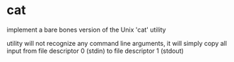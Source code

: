 # cat
implement a bare bones version of the Unix 'cat' utility

utility will not recognize any command line arguments, it will simply copy all input from file descriptor 0 (stdin) to file descriptor 1 (stdout)
